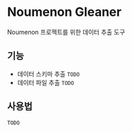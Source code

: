 # Noumenon Gleaner

Noumenon 프로젝트를 위한 데이터 추출 도구

## 기능

- 데이터 스키마 추출 `TODO`
- 데이터 파일 추출 `TODO`

## 사용법

`TODO`
